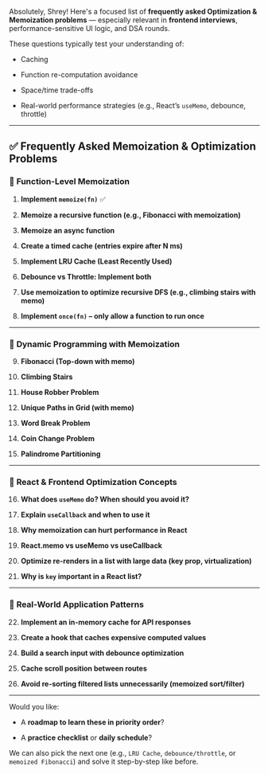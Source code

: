 Absolutely, Shrey! Here's a focused list of **frequently asked Optimization & Memoization problems** — especially relevant in **frontend interviews**, performance-sensitive UI logic, and DSA rounds.

These questions typically test your understanding of:

- Caching
    
- Function re-computation avoidance
    
- Space/time trade-offs
    
- Real-world performance strategies (e.g., React’s `useMemo`, debounce, throttle)
    

---

## ✅ **Frequently Asked Memoization & Optimization Problems**

### 🔹 **Function-Level Memoization**

1. **Implement `memoize(fn)`** ✅
    
2. **Memoize a recursive function (e.g., Fibonacci with memoization)**
    
3. **Memoize an async function**
    
4. **Create a timed cache (entries expire after N ms)**
    
5. **Implement LRU Cache (Least Recently Used)**
    
6. **Debounce vs Throttle: Implement both**
    
7. **Use memoization to optimize recursive DFS (e.g., climbing stairs with memo)**
    
8. **Implement `once(fn)` – only allow a function to run once**
    

---

### 🔹 **Dynamic Programming with Memoization**

9. **Fibonacci (Top-down with memo)**
    
10. **Climbing Stairs**
    
11. **House Robber Problem**
    
12. **Unique Paths in Grid (with memo)**
    
13. **Word Break Problem**
    
14. **Coin Change Problem**
    
15. **Palindrome Partitioning**
    

---

### 🔹 **React & Frontend Optimization Concepts**

16. **What does `useMemo` do? When should you avoid it?**
    
17. **Explain `useCallback` and when to use it**
    
18. **Why memoization can hurt performance in React**
    
19. **React.memo vs useMemo vs useCallback**
    
20. **Optimize re-renders in a list with large data (key prop, virtualization)**
    
21. **Why is `key` important in a React list?**
    

---

### 🔹 **Real-World Application Patterns**

22. **Implement an in-memory cache for API responses**
    
23. **Create a hook that caches expensive computed values**
    
24. **Build a search input with debounce optimization**
    
25. **Cache scroll position between routes**
    
26. **Avoid re-sorting filtered lists unnecessarily (memoized sort/filter)**
    

---

Would you like:

- A **roadmap to learn these in priority order**?
    
- A **practice checklist** or **daily schedule**?
    

We can also pick the next one (e.g., `LRU Cache`, `debounce/throttle`, or `memoized Fibonacci`) and solve it step-by-step like before.
